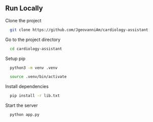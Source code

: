 
## Run Locally

Clone the project

```bash
  git clone https://github.com/JgeovanniAm/cardiology-assistant
```

Go to the project directory

```bash
  cd cardiology-assistant
```

Setup pip

```bash
  python3 -m venv .venv  
```
```bash
  source .venv/bin/activate
```

Install dependencies

```bash
  pip install -r lib.txt      
```

Start the server

```bash
  python app.py
```